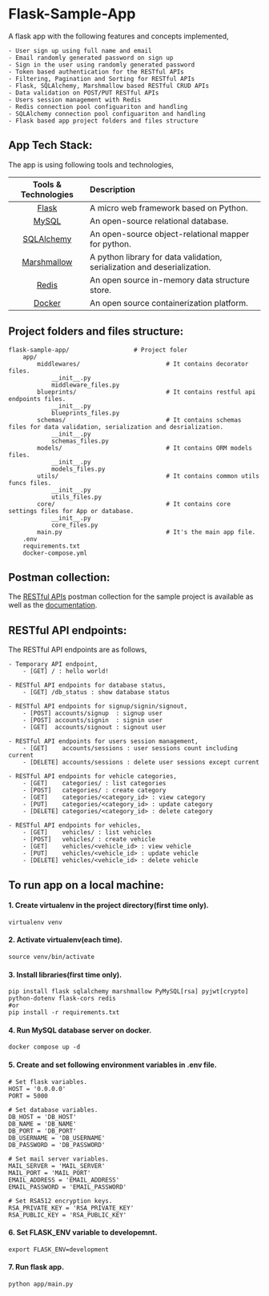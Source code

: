 # Flask-Sample-App

A flask app with the following features and concepts implemented,

    - User sign up using full name and email
    - Email randomly generated password on sign up
    - Sign in the user using randomly generated password
    - Token based authentication for the RESTful APIs
    - Filtering, Pagination and Sorting for RESTful APIs
    - Flask, SQLAlchemy, Marshmallow based RESTful CRUD APIs
    - Data validation on POST/PUT RESTful APIs
    - Users session management with Redis
    - Redis connection pool configuariton and handling
    - SQLAlchemy connection pool configuariton and handling
    - Flask based app project folders and files structure

## App Tech Stack:

The app is using following tools and technologies,

| Tools & Technologies      | Description  |
| :-------------: |:-------------|
| [Flask](https://flask.palletsprojects.com/) | A micro web framework based on Python. |
| [MySQL](https://www.mysql.com/) | An open-source relational database. |
| [SQLAlchemy](https://www.sqlalchemy.org/) | An open-source object-relational mapper for python. |
| [Marshmallow](https://marshmallow.readthedocs.io/) | A python library for data validation, serialization and deserialization. |
| [Redis](https://redis.io/) | An open source in-memory data structure store. |
| [Docker](https://hub.docker.com/) | An open source containerization platform. |

## Project folders and files structure:
    
    flask-sample-app/                  # Project foler
        app/
            middlewares/                        # It contains decorator files.
                __init__.py
                middleware_files.py
            blueprints/                         # It contains restful api endpoints files.
                __init__.py
                blueprints_files.py
            schemas/                            # It contains schemas files for data validation, serialization and desrialization.
                __init__.py
                schemas_files.py
            models/                             # It contains ORM models files.
                __init__.py
                models_files.py
            utils/                              # It contains common utils funcs files.
                __init__.py
                utils_files.py
            core/                               # It contains core settings files for App or database.
                __init__.py
                core_files.py
            main.py                             # It's the main app file.
        .env
        requirements.txt
        docker-compose.yml

## Postman collection:

The [RESTful APIs](https://www.postman.com/ma593y/workspace/flask-sample-app/collection/14268727-93cfcfd1-0e67-40d1-9c6e-e442e26d900d?ctx=documentation) postman collection for the sample project is available as well as the [documentation](https://www.postman.com/ma593y/workspace/flask-sample-app/documentation/14268727-93cfcfd1-0e67-40d1-9c6e-e442e26d900d).

## RESTful API endpoints:

The RESTful API endpoints are as follows,

    - Temporary API endpoint,
        - [GET] / : hello world!

    - RESTful API endpoints for database status,
        - [GET] /db_status : show database status

    - RESTful API endpoints for signup/signin/signout,
        - [POST] accounts/signup  : signup user
        - [POST] accounts/signin  : signin user
        - [GET]  accounts/signout : signout user

    - RESTful API endpoints for users session management,
        - [GET]    accounts/sessions : user sessions count including current
        - [DELETE] accounts/sessions : delete user sessions except current

    - RESTful API endpoints for vehicle categories,
        - [GET]    categories/ : list categories
        - [POST]   categories/ : create category
        - [GET]    categories/<category_id> : view category
        - [PUT]    categories/<category_id> : update category
        - [DELETE] categories/<category_id> : delete category

    - RESTful API endpoints for vehicles,
        - [GET]    vehicles/ : list vehicles
        - [POST]   vehicles/ : create vehicle
        - [GET]    vehicles/<vehicle_id> : view vehicle
        - [PUT]    vehicles/<vehicle_id> : update vehicle
        - [DELETE] vehicles/<vehicle_id> : delete vehicle 

## To run app on a local machine:

  #### 1. Create virtualenv in the project directory(first time only).
    virtualenv venv

  #### 2. Activate virtualenv(each time).
    source venv/bin/activate

  #### 3. Install libraries(first time only).
    pip install flask sqlalchemy marshmallow PyMySQL[rsa] pyjwt[crypto] python-dotenv flask-cors redis
    #or
    pip install -r requirements.txt

  #### 4. Run MySQL database server on docker.
    docker compose up -d

  #### 5. Create and set following environment variables in .env file.
    # Set flask variables.
    HOST = '0.0.0.0'
    PORT = 5000

    # Set database variables.
    DB_HOST = 'DB_HOST'
    DB_NAME = 'DB_NAME'
    DB_PORT = 'DB_PORT'
    DB_USERNAME = 'DB_USERNAME'
    DB_PASSWORD = 'DB_PASSWORD'

    # Set mail server variables.
    MAIL_SERVER = 'MAIL_SERVER'
    MAIL_PORT = 'MAIL_PORT'
    EMAIL_ADDRESS = 'EMAIL_ADDRESS'
    EMAIL_PASSWORD = 'EMAIL_PASSWORD'

    # Set RSA512 encryption keys.
    RSA_PRIVATE_KEY = 'RSA_PRIVATE_KEY'
    RSA_PUBLIC_KEY = 'RSA_PUBLIC_KEY'

  #### 6. Set FLASK_ENV variable to developemnt.
    export FLASK_ENV=development

  #### 7. Run flask app.
    python app/main.py
